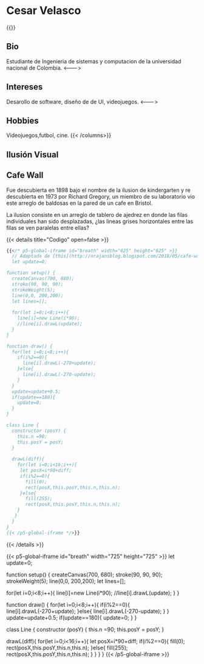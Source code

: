 # Cesar Velasco

{{<columns>}}
## Bio
Estudiante de Ingenieria de sistemas y computacion de la universidad nacional de Colombia.
<--->
## Intereses
Desarollo de software, diseño de de UI, videojuegos.
<--->
## Hobbies
Videojuegos,futbol, cine.
{{< /columns>}}

## Ilusión Visual
## Cafe Wall
Fue descubierta en 1898 bajo el nombre de la ilusion de kindergarten y re descubierta en 1973 por Richard Gregory, un miembro de su laboratorio vio este arreglo de baldosas en la pared de un cafe en Bristol.

La ilusion consiste en un arreglo de tablero de ajedrez en donde las filas individuales han sido desplazadas, ¿las lineas grises horizontales entre las filas se ven paralelas entre ellas?

{{< details title="Codigo" open=false >}}
```js
{{</* p5-global-iframe id="breath" width="625" height="625" >}}
  // Adaptado de [this](http://nrajansblog.blogspot.com/2018/05/cafe-wall-illusion-using-processing.html)
  let update=0;

function setup() {
  createCanvas(700, 680);
  stroke(90, 90, 90);
  strokeWeight(5);
  line(0,0, 200,200);
  let lines=[]; 
 
  for(let i=0;i<8;i++){
    line[i]=new Line(i*90);
    //line[i].drawL(update);
  }
}

function draw() {
  for(let i=0;i<8;i++){
    if(i%2==0){
      line[i].drawL(-270+update);
    }else{
      line[i].drawL(-270-update);
    }
  }
  update=update+0.5;
  if(update==180){
    update=0;
  }
}

class Line {
  constructor (posY) {
    this.n =90;
    this.posY = posY;
  }
  
  drawL(diff){
    for(let i=0;i<16;i++){
     let posX=i*90+diff;
     if(i%2==0){
       fill(0);
       rect(posX,this.posY,this.n,this.n);
     }else{
       fill(255);
       rect(posX,this.posY,this.n,this.n);
    }
   }
  }
}
{{< /p5-global-iframe */>}}
```
{{< /details >}}

{{< p5-global-iframe id="breath" width="725" height="725" >}}
  let update=0;

function setup() {
  createCanvas(700, 680);
  stroke(90, 90, 90);
  strokeWeight(5);
  line(0,0, 200,200);
  let lines=[]; 
 
  for(let i=0;i<8;i++){
    line[i]=new Line(i*90);
    //line[i].drawL(update);
  }
}


function draw() {
  for(let i=0;i<8;i++){
    if(i%2==0){
      line[i].drawL(-270+update);
    }else{
      line[i].drawL(-270-update);
    }
  }
  update=update+0.5;
  if(update==180){
    update=0;
  }
}

class Line {
  constructor (posY) {
    this.n =90;
    this.posY = posY;
  }
  
  drawL(diff){
    for(let i=0;i<16;i++){
     let posX=i*90+diff;
     if(i%2==0){
       fill(0);
       rect(posX,this.posY,this.n,this.n);
     }else{
       fill(255);
       rect(posX,this.posY,this.n,this.n);
    }
   }
  }
}
{{< /p5-global-iframe >}}